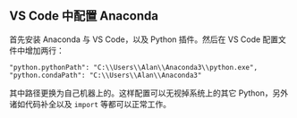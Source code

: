 ## VS Code 中配置 Anaconda

首先安装 Anaconda 与 VS Code，以及 Python 插件。然后在 VS Code 配置文件中增加两行：

```
"python.pythonPath": "C:\\Users\\Alan\\Anaconda3\\python.exe",
"python.condaPath": "C:\\Users\\Alan\\Anaconda3"
```

其中路径更换为自己机器上的。这样配置可以无视掉系统上的其它 Python，另外诸如代码补全以及 `import` 等都可以正常工作。

